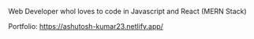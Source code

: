Web Developer whol loves to code in Javascript and React (MERN Stack)

Portfolio: https://ashutosh-kumar23.netlify.app/

